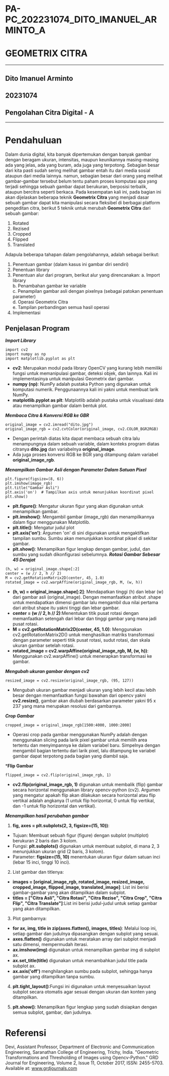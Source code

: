 # PA-PC_202231074_DITO_IMANUEL_ARMINTO_A
# GEOMETRIX CITRA
---
## Dito Imanuel Arminto
## 20231074
## Pengolahan Citra Digital - A
---
# Pendahuluan
Dalam dunia digital, kita banyak dipertemukan dengan banyak gambar dengan beragam ukuran, intensitas, maupun keunikannya masing-masing ada yang jelas, ada yang buram, ada juga yang terpotong. Sebagian besar dari kita pasti sudah sering melihat gambar entah itu dari media sosial ataupun dari media lainnya. namun, sebagian besar dari orang yang melihat gambar-gambar tersebut belum tentu paham proses komputasi apa yang terjadi sehingga sebuah gambar dapat berukuran, berposisi terbalik, ataupun bercitra seperti berkaca. Pada kesempatan kali ini, pada bagian ini akan dijelaskan beberapa teknik **Geometrix Citra** yang menjadi dasar sebuah gambar dapat kita manipulasi secara fleksibel di berbagai platform pengeditan citra, berikut 5 teknik untuk merubah **Geometrix Citra** dari sebuah gambar:
1. Rotated
2. Rezised
3. Cropped
4. Flipped
5. Translated

Adapula beberapa tahapan dalam pengolahannya, adalah sebagai berikut:
1. Penentuan gambar (dalam kasus ini gambar diri sendiri)
2. Penentuan library
3. Penentuan alur dari program, berikut alur yang direncanakan:
   a. Import library<br>
   b. Penambahan gambar ke variable<br>
   c. Penampilan gambar asli dengan pixelnya (sebagai patokan penentuan parameter)<br>
   d. Operasi Geometrix Citra<br>
   e. Tampilan perbandingan semua hasil operasi<br>
4. Implementasi

## Penjelasan Program
***Import Library***<br>
```
import cv2
import numpy as np
import matplotlib.pyplot as plt
```
- **cv2**: Merupakan modul pada library OpenCV yang kurang lebih memiliki fungsi untuk memanipulasi gambar, deteksi objek, dan lainnya. Kali ini implementasinya untuk manipulasi Geometrix dari gambar.
- **numpy (np)**: NumPy adalah pustaka Python yang digunakan untuk komputasi numerik. Penggunaannya kali ini yakni untuk membuat larik NumPy.
- **matplotlib.pyplot as plt**: Matplotlib adalah pustaka untuk visualisasi data atau menampilkan gambar dalam bentuk plot.
  
***Membaca Citra & Konversi RGB ke GBR***<br>
```
original_image = cv2.imread("dito.jpg")
original_image_rgb = cv2.cvtColor(original_image, cv2.COLOR_BGR2RGB)
```
- Dengan perintah diatas kita dapat membaca sebuah citra lalu menampungnya dalam sebuah variable, dalam konteks program diatas citranya **dito.jpg** dan variabelnya **original_image**.
- Ada juga proses konversi RGB ke BGR yang ditampung dalam variabel **original_image_rgb**.

***Menampilkan Gambar Asli dengan Parameter Dalam Satuan Pixel***<br>
```
plt.figure(figsize=(8, 6))
plt.imshow(image_rgb)
plt.title("Gambar Asli")
plt.axis('on')  # Tampilkan axis untuk menunjukkan koordinat pixel
plt.show()
```
- **plt.figure()**: Mengatur ukuran figur yang akan digunakan untuk menampilkan gambar.
- **plt.imshow()**: Mengambil gambar (image_rgb) dan menampilkannya dalam figur menggunakan Matplotlib.
- **plt.title()**: Mengatur judul plot
- **plt.axis('on')**: Argumen 'on' di sini digunakan untuk mengaktifkan tampilan sumbu. Sumbu akan menunjukkan koordinat piksel di sekitar gambar.
- **plt.show()**: Menampilkan figur lengkap dengan gambar, judul, dan sumbu yang sudah dikonfigurasi sebelumnya.
***Rotasi Gambar Sebesar 45 Derajat***
```
(h, w) = original_image.shape[:2]
center = (w // 2, h // 2)
M = cv2.getRotationMatrix2D(center, 45, 1.0)
rotated_image = cv2.warpAffine(original_image_rgb, M, (w, h))
```
- **(h, w) = original_image.shape[:2]**: Mendapatkan tinggi (h) dan lebar (w) dari gambar asli (original_image). Dengan memanfaatkan atribut .shape untuk mendapatkan dimensi gambar lalu mengambil dua nilai pertama dari atribut shape itu yakni tinggi dan lebar gambar.
- **center = (w // 2, h // 2)**:Menentukan titik pusat rotasi dengan memanfaatkan setengah dari lebar dan tinggi gambar yang mana jadi pusat rotasi.
- **M = cv2.getRotationMatrix2D(center, 45, 1.0)**: Menggunakan cv2.getRotationMatrix2D() untuk menghasilkan matriks transformasi dengan parameter seperti titik pusat rotasi, sudut rotasi, dan skala ukuran gambar setelah rotasi.
- **rotated_image = cv2.warpAffine(original_image_rgb, M, (w, h))**: Menggunakan cv2.warpAffine() untuk menerapkan transformasi ke gambar.

***Mengubah ukuran gambar dengan cv2***
```
resized_image = cv2.resize(original_image_rgb, (95, 127))
```
- Mengubah ukuran gambar menjadi ukuran yang lebih kecil atau lebih besar dengan memanfaatkan fungsi bawahan dari opencv yakni **cv2.resize()**, gambar akan diubah berdasarkan parameter yakni 95 x 237 yang mana merupakan resolusi dari gambarnya.


***Crop Gambar***
```
cropped_image = original_image_rgb[1500:4000, 1000:2000]
```
- Operasi crop pada gambar menggunakan NumPy adalah dengan menggunakan slicing pada larik pixel gambar untuk memilih area tertentu dan menyimpannya ke dalam variabel baru. Simpelnya dengan mengambil bagian tertentu dari larik pixel, lalu ditampung ke variabel gambar dapat terpotong pada bagian yang diambil saja.

***Flip Gambar**
```
flipped_image = cv2.flip(original_image_rgb, 1)
```
- **cv2.flip(original_image_rgb, 1)** digunakan untuk membalik (flip) gambar secara horizontal menggunakan library opencv-python (cv2). Argumen yang mengatur apakah flip akan dilakukan secara horizontal atau flip vertikal adalah angkanya (1 untuk flip horizontal, 0 untuk flip vertikal, dan -1 untuk flip horizontal dan vertikal).

***Menampilkan hasil perubahan gambar***
1. **fig, axes = plt.subplots(2, 3, figsize=(15, 10))**:

  - Tujuan: Membuat sebuah figur (figure) dengan subplot (multiplot) berukuran 2 baris dan 3 kolom.
  - Fungsi: **plt.subplots()** digunakan untuk membuat subplot, di mana 2, 3 menunjukkan ukuran grid (2 baris, 3 kolom).
  - Parameter: **figsize=(15, 10)** menentukan ukuran figur dalam satuan inci (lebar 15 inci, tinggi 10 inci).

2. List gambar dan titlenya:

  - **images = [original_image_rgb, rotated_image, resized_image, cropped_image, flipped_image, translated_image]**: List ini berisi gambar-gambar yang akan ditampilkan dalam subplot.
  - **titles = ["Citra Asli", "Citra Rotasi", "Citra Rezise", "Citra Crop", "Citra Flip", "Citra Translate"]**:List ini berisi judul-judul untuk setiap gambar yang akan ditampilkan.

3. Plot gambarnya:

  - **for ax, img, title in zip(axes.flatten(), images, titles)**: Melalui loop ini, setiap gambar dan judulnya dipasangkan dengan subplot yang sesuai.
  - **axes.flatten()** digunakan untuk meratakan array dari subplot menjadi satu dimensi, mempermudah iterasi.
  - **ax.imshow(img)** digunakan untuk menampilkan gambar img di subplot ax.
  - **ax.set_title(title)** digunakan untuk menambahkan judul title pada subplot ax.
  - **ax.axis('off')** menghilangkan sumbu pada subplot, sehingga hanya gambar yang ditampilkan tanpa sumbu.

4. **plt.tight_layout()**:Fungsi ini digunakan untuk menyesuaikan layout subplot secara otomatis agar sesuai dengan ukuran dan konten yang ditampilkan.
   
5. **plt.show()**: Menampilkan figur lengkap yang sudah disiapkan dengan semua subplot, gambar, dan judulnya.



# Referensi
Devi, Assistant Professor, Department of Electronic and Communication Engineering, Saranathan College of Engineering, Trichy, India. "Geometric Transformations and Thresholding of Images using Opencv-Python." GRD Journal for Engineering, Volume 2, Issue 11, October 2017, ISSN: 2455-5703. Available at: www.grdjournals.com
